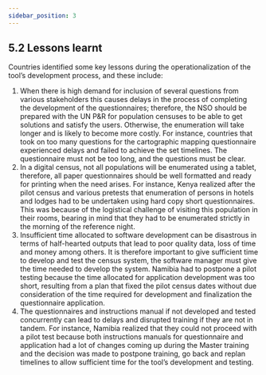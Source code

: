 ```yaml
---
sidebar_position: 3
---
```



## 5.2 Lessons learnt
Countries identified some key lessons during the operationalization of the tool’s development process, and these include:
1.	When there is high demand for inclusion of several questions from various stakeholders this causes delays in the process of completing the development of the questionnaires; therefore, the NSO should be prepared with the UN P&R for population censuses to be able to get solutions and satisfy the users. Otherwise, the enumeration will take longer and is likely to become more costly. For instance, countries that took on too many questions for the cartographic mapping questionnaire experienced delays and failed to achieve the set timelines. The questionnaire must not be too long, and the questions must be clear. 
2.	In a digital census, not all populations will be enumerated using a tablet, therefore, all paper questionnaires should be well formatted and ready for printing when the need arises. For instance, Kenya realized after the pilot census and various pretests that enumeration of persons in hotels and lodges had to be undertaken using hard copy short questionnaires. This was because of the logistical challenge of visiting this population in their rooms, bearing in mind that they had to be enumerated strictly in the morning of the reference night. 
3.	Insufficient time allocated to software development can be disastrous in terms of half-hearted outputs that lead to poor quality data, loss of time and money among others. It is therefore important to give sufficient time to develop and test the census system, the software manager must give the time needed to develop the system. Namibia had to postpone a pilot testing because the time allocated for application development was too short, resulting from a plan that fixed the pilot census dates without due consideration of the time required for development and finalization the questionnaire application. 
4.	The questionnaires and instructions manual if not developed and tested concurrently can lead to delays and disrupted training if they are not in tandem. For instance, Namibia realized that they could not proceed with a pilot test because both instructions manuals for questionnaire and application had a lot of changes coming up during the Master training and the decision was made to postpone training, go back and replan timelines to allow sufficient time for the tool’s development and testing.
